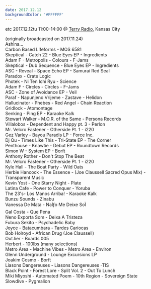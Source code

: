 ```yaml
---
date: 2017.12.12
backgroundColor: '#FFFFFF'
---
```


etc 2017.12.12tu 11:00-14:00 @ [Terry Radio](http://www.terryradio.biz/), Kansas City  

(originally broadcasted on 2017.11.24)  
Ashina...  
Carbon Based Lifeforms - MOS 6581  
Skeptical - Catch 22 - Blue Eyes EP - Ingredients  
Adam F - Metropolis - Colours - F-Jams  
Skeptical - Dub Sequence - Blue Eyes EP - Ingredients  
ASC - Reveal - Space Echo EP - Samurai Red Seal  
Paradox - Crate Logic  
Photek - Ni Ten Ichi Ryu - Science  
Adam F - Circles - Circles - F-Jams  
ASC - Zone of Avoidance EP - Veil  
Paraf - Napunjeno Vrijeme - Zastave - Helidon  
Hallucinator - Phebes - Red Angel - Chain Reaction  
Gridlock - Atomontage  
Senking - Ping EP - Karaoke Kalk  
Stewart Walker - M.O.R. of the Same - Persona Records  
Villalobos - Dependent and Happy pt. 3 - Perlon  
Mr. Velcro Fastener - Otherside Pt. 1 - i220  
Gez Varley - Bayou Paradis LP - Force Inc.  
Dj Qu - Times Like This - Tri-State EP - The Corner  
Penthouse - Knawtie - Debut EP - Roundtown Records  
Simon W - System EP - Borft  
Anthony Rother - Don't Stop The Beat  
Mr. Velcro Fastener - Otherside Pt. 1 - i220  
Kyle Hall - The Boat Party - Wild Oats  
Herbie Hancock - The Essence - (Joe Claussell Sacred Opus Mix) - Transparent Music  
Kevin Yost - One Starry Night - Plate  
Latina Cafe - Power to Conquer - Yoruba  
The 23's- Los Manos Arriba! - Karaoke Kalk  
Bunzu Sounds - Zinabu  
Vanessa De Mata - NaÌƒo Me Deixe SoÌ  
Gal Costa - Que Pena  
Neno Exporta Som - Deixa A Tristeza  
Fubura Sekito - Psychadelic Baby  
Joyce - Batacumbara - Tardes Cariocas  
Bob Holroyd - African Drug (Joe Claussell)  
Out.lier - Boards 005  
Herbert - 100lbs (many selections)  
Metro Area - Machine Vibes - Metro Area - Environ  
Glenn Underground - Lounge Excursions LP  
Joakim Cosmo - Borft  
Liasons Dangereuses - Liasons Dangereuses -TIS  
Black Point - Forest Lore - Split Vol. 2 - Out To Lunch  
Miki Miyoshi - Automated Poem - 10th Region - Sovereign State  
Slowdive - Pygmalion